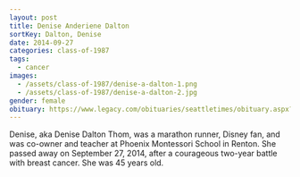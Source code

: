 ```yaml
---
layout: post
title: Denise Anderiene Dalton
sortKey: Dalton, Denise
date: 2014-09-27
categories: class-of-1987
tags:
  - cancer
images:
  - /assets/class-of-1987/denise-a-dalton-1.png
  - /assets/class-of-1987/denise-a-dalton-2.jpg
gender: female
obituary: https://www.legacy.com/obituaries/seattletimes/obituary.aspx?pid=172677059
---
```

Denise, aka Denise Dalton Thom, was a marathon runner, Disney fan, and was co-owner and teacher at Phoenix Montessori School in Renton.  She passed away on September 27, 2014, after a courageous two-year battle with breast cancer. She was 45 years old.